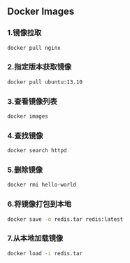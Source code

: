 ## Docker Images

### 1.镜像拉取

```bash
docker pull nginx
```

### 2.指定版本获取镜像

```bash
docker pull ubuntu:13.10
```

### 3.查看镜像列表

```bash
docker images
```

### 4.查找镜像

```bash
docker search httpd
```

### 5.删除镜像

```bash
docker rmi hello-world
```

### 6.将镜像打包到本地

```bash
docker save -o redis.tar redis:latest
```

### 7.从本地加载镜像

```bash
docker load -i redis.tar
```
